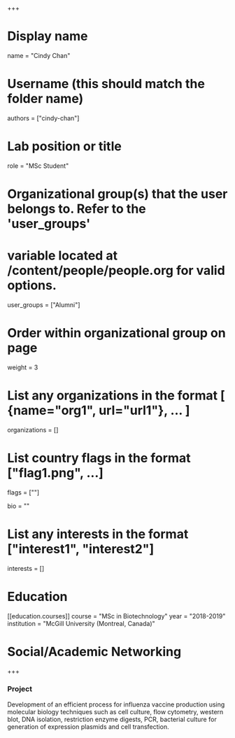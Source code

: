 +++
# Display name
name = "Cindy Chan"

# Username (this should match the folder name)
authors = ["cindy-chan"]

# Lab position or title
role = "MSc Student"

# Organizational group(s) that the user belongs to. Refer to the 'user_groups'
# variable located at /content/people/people.org for valid options.
user_groups = ["Alumni"]

# Order within organizational group on page
weight = 3

# List any organizations in the format [ {name="org1", url="url1"}, ... ]
organizations = []

# List country flags in the format ["flag1.png", ...]
flags = [""]

bio = ""

# List any interests in the format ["interest1", "interest2"]
interests = []

# Education
[[education.courses]]
  course = "MSc in Biotechnology"
  year = "2018-2019"
  institution = "McGill University (Montreal, Canada)"

# Social/Academic Networking
+++
### Project
Development of an efficient process for influenza vaccine production using
molecular biology techniques such as cell culture, flow cytometry, western blot,
DNA isolation, restriction enzyme digests, PCR, bacterial culture for generation
of expression plasmids and cell transfection.
